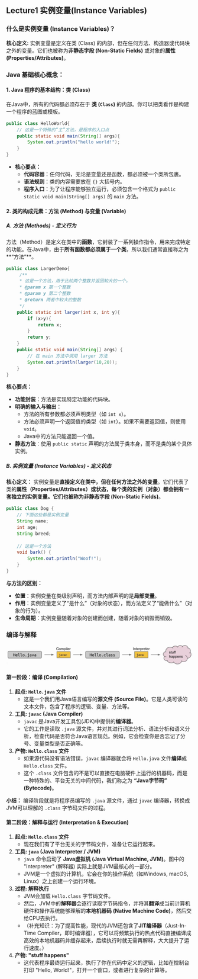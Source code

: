 ## Lecture1 实例变量(Instance Variables)



### 什么是实例变量 (Instance Variables)？

**核心定义:** 实例变量是定义在类 (Class) 的内部，但在任何方法、构造器或代码块之外的变量。它们也被称为**非静态字段 (Non-Static Fields)** 或对象的**属性 (Properties/Attributes)**。



### Java 基础核心概念：



#### 1. Java 程序的基本结构：类 (Class)

在Java中，所有的代码都必须存在于 **类 (`Class`)** 的内部。你可以把类看作是构建一个程序的蓝图或模板。

```java
public class HelloWorld{
    // 这是一个特殊的“主”方法，是程序的入口点
    public static void main(String[] args){
        System.out.println("hello world!");
    }
}
```

- **核心要点：**
  - **代码容器**：任何代码，无论是变量还是函数，都必须被一个类所包裹。
  - **语法规则**：类的内容需要放在 `{}` 大括号内。
  - **程序入口**：为了让程序能够独立运行，必须包含一个格式为 `public static void main(String[] args)` 的 `main` 方法。





#### 2. 类的构成元素：方法 (Method) 与变量 (Variable)

##### **A. 方法 (Methods) - 定义行为**

方法（Method）是定义在类中的**函数**，它封装了一系列操作指令，用来完成特定的功能。在Java中，由于**所有函数都必须属于一个类**，所以我们通常直接称之为**“方法”**。

```java
public class LargerDemo{
     /**
     * 这是一个方法，用于比较两个整数并返回较大的一个。
     * @param x 第一个整数
     * @param y 第二个整数
     * @return 两者中较大的整数
     */
    public static int larger(int x, int y){
        if (x>y){
            return x;
        }
        return y;
    }
    public static void main(String[] args) {
        // 在 main 方法中调用 larger 方法
        System.out.println(larger(10,20));
    }
}
```

**核心要点：**

- **功能封装**：方法是实现特定功能的代码块。
- **明确的输入与输出**：
  - 方法的所有参数都必须声明类型（如 `int x`）。
  - 方法必须声明一个返回值的类型（如 `int`）。如果不需要返回值，则使用 `void`。
  - Java中的方法只能返回一个值。
- **静态方法**：使用 `public static` 声明的方法属于类本身，而不是类的某个具体实例。



##### B. 实例变量 (Instance Variables) - 定义状态

**核心定义：** 实例变量是**直接定义在类中，但在任何方法之外的变量**。它们代表了类的**属性（Properties/Attributes）或状态，每个类的实例（对象）都会拥有一套独立的实例变量。它们也被称为非静态字段 (Non-Static Fields)**。

```java
public class Dog {
    // 下面这些都是实例变量
    String name;
    int age;
    String breed;

    // 这是一个方法
    void bark() {
        System.out.println("Woof!");
    }
}
```

**与方法的区别：**

- **位置**：实例变量在类级别声明，而方法内部声明的是**局部变量**。
- **作用**：实例变量定义了“是什么”（对象的状态），而方法定义了“能做什么”（对象的行为）。
- **生命周期**：实例变量随着对象的创建而创建，随着对象的销毁而销毁。



### 编译与解释

![编译器与解释器](图片/编译器与解释器.png)

#### **第一阶段：编译 (Compilation)**

1. **起点: `Hello.java` 文件**
   - 这是一个我们用Java语言编写的**源文件 (Source File)**。它是人类可读的文本文件，包含了程序的逻辑、变量、方法等。
2. **工具: `javac` (Java Compiler)**
   - `javac` 是Java开发工具包(JDK)中提供的**编译器**。
   - 它的工作是读取 `.java` 源文件，并对其进行词法分析、语法分析和语义分析，检查代码是否符合Java语言规范。例如，它会检查你是否忘记了分号、变量类型是否正确等。
3. **产物: `Hello.class` 文件**
   - 如果源代码没有语法错误，`javac` 编译器就会将 `Hello.java` 文件**编译**成 `Hello.class` 文件。
   - 这个 `.class` 文件包含的不是可以直接在电脑硬件上运行的机器码，而是一种特殊的、平台无关的中间代码，我们称之为 **“Java字节码” (Bytecode)**。

**小结：** 编译阶段就是将程序员编写的 `.java` 源文件，通过 `javac` 编译器，转换成JVM可以理解的 `.class` 字节码文件的过程。



#### **第二阶段：解释与运行 (Interpretation & Execution)**

1. **起点: `Hello.class` 文件**
   - 现在我们有了平台无关的字节码文件，准备让它运行起来。
2. **工具: `java` (Java Interpreter / JVM)**
   - `java` 命令启动了 **Java虚拟机 (Java Virtual Machine, JVM)**。图中的 "Interpreter" (解释器) 实际上就是JVM最核心的一部分。
   - JVM是一个虚拟的计算机，它会在你的操作系统（如Windows, macOS, Linux）之上创建一个运行环境。
3. **过程: 解释执行**
   - JVM会加载 `Hello.class` 字节码文件。
   - 然后，JVM中的**解释器**会逐行读取字节码指令，并将其**翻译**成当前计算机硬件和操作系统能够理解的**本地机器码 (Native Machine Code)**，然后交给CPU去执行。
   - （补充知识：为了提高性能，现代的JVM还包含了**JIT编译器**（Just-In-Time Compiler，即时编译器），它可以将频繁执行的热点代码直接编译成高效的本地机器码并缓存起来，后续执行时就无需再解释，大大提升了运行速度。）
4. **产物: "stuff happens"**
   - 这代表程序最终运行起来，执行了你在代码中定义的逻辑，比如在控制台打印 "Hello, World!"，打开一个窗口，或者进行复杂的计算等。